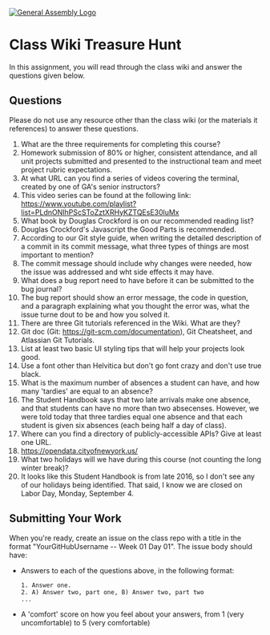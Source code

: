 [![General Assembly Logo](https://camo.githubusercontent.com/1a91b05b8f4d44b5bbfb83abac2b0996d8e26c92/687474703a2f2f692e696d6775722e636f6d2f6b6538555354712e706e67)](https://generalassemb.ly/education/web-development-immersive)

# Class Wiki Treasure Hunt

In this assignment, you will read through the class wiki and answer the
questions given below.

## Questions

Please do not use any resource other than the class wiki
(or the materials it references)
to answer these questions.

1.  What are the three requirements for completing this course? 
1.  Homework submission of 80% or higher, consistent attendance, and all unit           projects submitted and presented to the instructional team and meet project         rubric expectations.
2.  At what URL can you find a series of videos covering the terminal, created
    by one of GA's senior instructors?
2.  This video series can be found at the following link:                       https://www.youtube.com/playlist?list=PLdnONIhPScSToZztXRHyKZTQEsE30luMx
3.  What book by Douglas Crockford is on our recommended reading list?
3.  Douglas Crockford's Javascript the Good Parts is recommended.
4.  According to our Git style guide, when writing the detailed description of
    a commit in its commit message, what three types of things are most
    important to mention?
4. The commit message should include why changes were needed, how the issue was addressed and wht side effects it may have.
5.  What does a bug report need to have before it can be submitted to the bug
    journal?
5. The bug report should show an error message, the code in question, and a paragraph explaining what you thought the error was, what the issue turne dout to be and how you solved it.
6.  There are three Git tutorials referenced in the Wiki. What are they?
6. Git doc (Git: https://git-scm.com/documentation), Git Cheatsheet, and Atlassian Git Tutorials.
7.  List at least two basic UI styling tips that will help your projects
    look good.
7. Use a font other than Helvitica but don't go font crazy and don't use true black.
8.  What is the maximum number of absences a student can have, and how many
    'tardies' are equal to an absence?
8. The Student Handbook says that two late arrivals make one absence, and that students can have no more than two absecenses. However, we were told today that three tardies equal one absence and that each student is given six absences (each being half a day of class).
9.  Where can you find a directory of publicly-accessible APIs?
    Give at least one URL.
9. https://opendata.cityofnewyork.us/
10. What two holidays will we have during this course (not counting the long
    winter break)?
10. It looks like this Student Handbook is from late 2016, so I don't see any of our holidays being identified. That said, I know we are closed on Labor Day, Monday, September 4.

## Submitting Your Work

When you're ready, create an issue on the class repo with
a title in the format "YourGitHubUsername -- Week 01 Day 01".
The issue body should have:

-   Answers to each of the questions above, in the following format:

    ```text
    1. Answer one.
    2. A) Answer two, part one, B) Answer two, part two
    ...
    ```

-   A 'comfort' score on how you feel about your answers, from 1 (very
    uncomfortable) to 5 (very comfortable)
